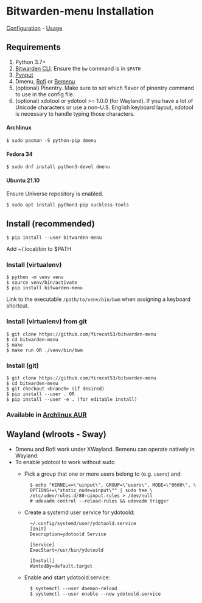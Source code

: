 # Bitwarden-menu Installation

[Configuration](configure.md) - [Usage](usage.md)

## Requirements

1. Python 3.7+
2. [Bitwarden CLI][1]. Ensure the `bw` command is in `$PATH`
3. [Pynput][2]
4. Dmenu, [Rofi][3] or [Bemenu][4]
5. (optional) Pinentry. Make sure to set which flavor of pinentry command to use
   in the config file.
6. (optional) xdotool or ydotool >= 1.0.0 (for Wayland). If you have a lot of
   Unicode characters or use a non-U.S. English keyboard layout, xdotool is
   necessary to handle typing those characters.

#### Archlinux

`$ sudo pacman -S python-pip dmenu`

#### Fedora 34

`$ sudo dnf install python3-devel dmenu`

#### Ubuntu 21.10

Ensure Universe repository is enabled.

`$ sudo apt install python3-pip suckless-tools`

## Install (recommended)

`$ pip install --user bitwarden-menu`

Add ~/.local/bin to $PATH

### Install (virtualenv)

    $ python -m venv venv
    $ source venv/bin/activate
    $ pip install bitwarden-menu

Link to the executable `/path/to/venv/bin/bwm` when assigning a keyboard shortcut.

### Install (virtualenv) from git

    $ git clone https://github.com/firecat53/bitwarden-menu
    $ cd bitwarden-menu
    $ make
    $ make run OR ./venv/bin/bwm
    
### Install (git)
  
    $ git clone https://github.com/firecat53/bitwarden-menu
    $ cd bitwarden-menu
    $ git checkout <branch> (if desired)
    $ pip install --user . OR
    $ pip install --user -e . (for editable install)

### Available in [Archlinux AUR][5]


## Wayland (wlroots - Sway)

- Dmenu and Rofi work under XWayland. Bemenu can operate natively in Wayland.
- To enable ydotool to work without sudo
    - Pick a group that one or more users belong to (e.g. `users`) and:

            $ echo "KERNEL==\"uinput\", GROUP=\"users\", MODE=\"0660\", \
            OPTIONS+=\"static_node=uinput\"" | sudo tee \
            /etc/udev/rules.d/80-uinput.rules > /dev/null
            # udevadm control --reload-rules && udevadm trigger
        
    - Create a systemd user service for ydotoold:

            ~/.config/systemd/user/ydotoold.service
            [Unit]
            Description=ydotoold Service

            [Service]
            ExecStart=/usr/bin/ydotoold

            [Install]
            WantedBy=default.target

    - Enable and start ydotoold.service:

            $ systemctl --user daemon-reload 
            $ systemctl --user enable --now ydotoold.service

[1]: https://github.com/bitwarden/cli "Bitwarden CLI"
[2]: https://github.com/moses-palmer/pynput "pynput"
[3]: https://davedavenport.github.io/rofi/ "Rofi"
[4]: https://github.com/Cloudef/bemenu "Bemenu"
[5]: https://aur.archlinux.org/packages/bitwarden-menu-git "Archlinux AUR"
